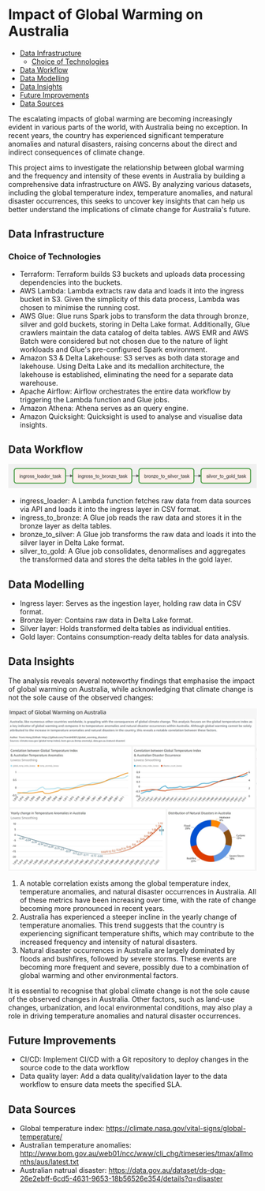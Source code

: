 # Impact of Global Warming on Australia
- [Data Infrastructure](#data-infrastructure)
  - [Choice of Technologies](#choice-of-technologies)
- [Data Workflow](#data-workflow)
- [Data Modelling](#data-modelling)
- [Data Insights](#data-insights)
- [Future Improvements](#future-improvements)
- [Data Sources](#data-sources)

The escalating impacts of global warming are becoming increasingly evident in various parts of the world, with Australia being no exception. In recent years, the country has experienced significant temperature anomalies and natural disasters, raising concerns about the direct and indirect consequences of climate change. 

This project aims to investigate the relationship between global warming and the frequency and intensity of these events in Australia by building a comprehensive data infrastructure on AWS. By analyzing various datasets, including the global temperature index, temperature anomalies, and natural disaster occurrences, this seeks to uncover key insights that can help us better understand the implications of climate change for Australia's future.

## Data Infrastructure
<Data Architecture Diagram>

### Choice of Technologies
- Terraform: Terraform builds S3 buckets and uploads data processing dependencies into the buckets.
- AWS Lambda: Lambda extracts raw data and loads it into the ingress bucket in S3.
Given the simplicity of this data process, Lambda was chosen to minimise the running cost.
- AWS Glue: Glue runs Spark jobs to transform the data through bronze, silver and gold buckets, storing in Delta Lake format. Additionally, Glue crawlers maintain the data catalog of delta tables. AWS EMR and AWS Batch were considered but not chosen due to the nature of light workloads and Glue's pre-configured Spark environment.
- Amazon S3 & Delta Lakehouse: S3 serves as both data storage and lakehouse. Using Delta Lake and its medallion architecture, the lakehouse is established, eliminating the need for a separate data warehouse.
- Apache Airflow: Airflow orchestrates the entire data workflow by triggering the Lambda function and Glue jobs. 
- Amazon Athena: Athena serves as an query engine.
- Amazon Quicksight: Quicksight is used to analyse and visualise data insights.

## Data Workflow
<img src="https://github.com/TravisH0301/global_warming_disaster/blob/master/image/airflow_dag.jpg" width="600">

- ingress_loader: A Lambda function fetches raw data from data sources via API and loads it
into the ingress layer in CSV format.
- ingress_to_bronze: A Glue job reads the raw data and stores it in the bronze layer as delta
tables.
- bronze_to_silver: A Glue job transforms the raw data and loads it into the silver layer in
Delta Lake format.
- silver_to_gold: A Glue job consolidates, denormalises and aggregates the transformed data and
stores the delta tables in the gold layer.

## Data Modelling
- Ingress layer: Serves as the ingestion layer, holding raw data in CSV format.
- Bronze layer: Contains raw data in Delta Lake format.
- Silver layer: Holds transformed delta tables as individual entities.
- Gold layer: Contains consumption-ready delta tables for data analysis.

## Data Insights
The analysis reveals several noteworthy findings that emphasise the impact of global warming on Australia, while acknowledging that climate change is not the sole cause of the observed changes:

<img src="https://github.com/TravisH0301/global_warming_disaster/blob/master/image/dashboard.jpg" width="1000">

1. A notable correlation exists among the global temperature index, temperature anomalies, and natural disaster occurrences in Australia. All of these metrics have been increasing over time, with the rate of change becoming more pronounced in recent years.
2. Australia has experienced a steeper incline in the yearly change of temperature anomalies. This trend suggests that the country is experiencing significant temperature shifts, which may contribute to the increased frequency and intensity of natural disasters.
3. Natural disaster occurrences in Australia are largely dominated by floods and bushfires, followed by severe storms. These events are becoming more frequent and severe, possibly due to a combination of global warming and other environmental factors.

It is essential to recognise that global climate change is not the sole cause of the observed changes in Australia. Other factors, such as land-use changes, urbanization, and local environmental conditions, may also play a role in driving temperature anomalies and natural disaster occurrences.

## Future Improvements
- CI/CD: Implement CI/CD with a Git repository to deploy changes in the source code to the data workflow
- Data quality layer: Add a data quality/validation layer to the data workflow to ensure data meets the specified SLA.

## Data Sources
- Global temperature index: https://climate.nasa.gov/vital-signs/global-temperature/
- Australian temperature anomalies: http://www.bom.gov.au/web01/ncc/www/cli_chg/timeseries/tmax/allmonths/aus/latest.txt
- Australian natrual disaster: https://data.gov.au/dataset/ds-dga-26e2ebff-6cd5-4631-9653-18b56526e354/details?q=disaster
